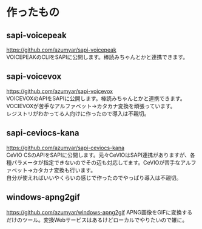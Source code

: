 # 作ったもの

## sapi-voicepeak
https://github.com/azumyar/sapi-voicepeak  
VOICEPEAKのCLIをSAPIに公開します。棒読みちゃんとかと連携できます。


## sapi-voicevox
https://github.com/azumyar/sapi-voicevox  
VOICEVOXのAPIをSAPIに公開します。棒読みちゃんとかと連携できます。VOCIEVOXが苦手なアルファベット→カタカナ変換を頑張っています。  
レジストリがわかってる人向けに作ったので導入は不親切。

## sapi-ceviocs-kana
https://github.com/azumyar/sapi-ceviocs-kana  
CeVIO CSのAPIをSAPIに公開します。元々CeVIOはSAPI連携がありますが、各種パラメータが指定できないのでその辺も対応してます。CeVIOが苦手なアルファベット→カタカナ変換も行います。  
自分が使えればいいやくらいの感じで作ったのでやっぱり導入は不親切。

## windows-apng2gif
https://github.com/azumyar/windows-apng2gif
APNG画像をGIFに変換するだけのツール。変換Webサービスはあるけどローカルでやりたいので雑に。